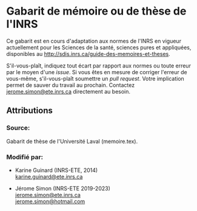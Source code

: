 # Gabarit de mémoire ou de thèse de l'INRS

Ce gabarit est en cours d'adaptation aux normes de l'INRS en vigueur actuellement pour les Sciences de la santé, sciences pures et appliquées, disponibles au http://sdis.inrs.ca/guide-des-memoires-et-theses.

S'il-vous-plaît, indiquez tout écart par rapport aux normes ou toute erreur par le moyen d'une *issue*. Si vous êtes en mesure de corriger l'erreur de vous-même, s'il-vous-plaît soumettre un *pull request*. Votre implication permet de sauver du travail au prochain. Contactez jerome.simon@ete.inrs.ca directement au besoin.

## Attributions

### Source:

Gabarit de thèse de l'Université Laval (memoire.tex).

### Modifié par:

- Karine Guinard (INRS-ETE, 2014)  
  karine.guinard@ete.inrs.ca

- Jérome Simon (INRS-ETE 2019-2023)  
  jerome.simon@ete.inrs.ca  
  jerome.simon@hotmail.com
